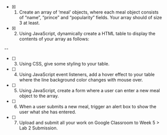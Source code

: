 - [x] 1. Create an array of ‘meal’ objects, where each meal object consists of “name”, “prince” and “popularity” fields. Your array should of size 3 at least.
- [x] 2. Using JavaScript, dynamically create a HTML table to display the contents of your array as follows:

--

- [ ] 3. Using CSS, give some styling to your table.
- [ ] 4. Using JavaScript event listeners, add a hover effect to your table where the line background color changes with mouse over.
- [ ] 5. Using JavaScript, create a form where a user can enter a new meal object to the array.
- [ ] 6. When a user submits a new meal, trigger an alert box to show the user what she has entered.
- [ ] 7. Upload and submit all your work on Google Classroom to Week 5 &gt; Lab 2 Submission.
